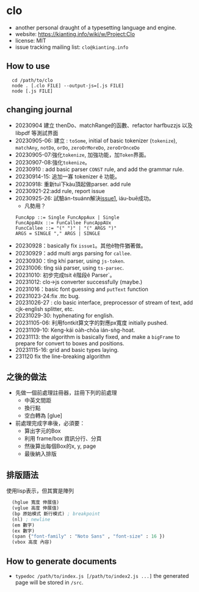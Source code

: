 # clo
 - another personal draught of a typesetting language and engine.
 - website: https://kianting.info/wiki/w/Project:Clo
 - license: MIT 
 - issue tracking mailing list: `clo@kianting.info`

## How to use
```
  cd /path/to/clo
  node . [.clo FILE] --output-js=[.js FILE]
  node [.js FILE]
```

## changing journal
 - 20230904 建立 thenDo、matchRange的函數、refactor harfbuzzjs 以及libpdf 等測試界面
 - 20230905-06: 建立 : `toSome`, initial of basic tokenizer (`tokenize`),
   `matchAny`, `notDo`, `orDo`, `zeroOrMoreDo`, `zeroOrOnceDo`
 - 20230905-07:強化`tokenize`, 加強功能，加`Token`界面。
 - 20230907-08:強化`tokenize`。
 - 20230910 : add basic parser `CONST` rule, and add the grammar rule.
 - 20230914-15: 追加一寡 tokenizer ê 功能。
 - 20230918: 重新tuì下kàu頂起做parser. add rule
 - 20230921-22:add rule, report issue
 - 20230925-26: 試驗án-tsuánn解決[issue1](https://kianting.info/pipermail/clo_kianting.info/2023-September/000004.html), iáu-buē成功。
   - 凡勢用？
    ```
    FuncApp ::= Single FuncAppAux | Single
    FuncAppAUx ::= FunCallee FuncAppAUx
    FuncCallee ::= "(" ")" | "(" ARGS ")"
    ARGS = SINGLE "," ARGS | SINGLE
    ```
 - 20230928：basically fix `issue1`。其他ê物件猶著做。
 - 20230929：add multi args parsing for `callee`.
 - 20230930：tîng khí parser, using `js-token`.
 - 20231006: tîng siá parser, using `ts-parsec`.
 - 20231010: 初步完成tsit ê階段ê Parser`。
 - 20231012: clo->js converter successfully (maybe.)
 - 20231016：basic font guessing and `putText` function
 - 20231023-24:fix .ttc bug.
 - 20231026-27 : clo basic interface, preprocessor of stream of text,
  add cjk-english splitter, etc.
 - 20231029-30: hyphenating for english.
 - 20231105-06: 利用fontkit算文字的對應px寬度 initially pushed.
 - 20231109-10: Keng-kái oa̍h-chōa ián-sǹg-hoat.
 - 20231113: the algorithm is basically fixed, and make a `bigFrame` to prepare for convert to boxes and positions.
 - 20231115-16: grid and basic types laying.
 - 231120 fix the line-breaking algorithm

 ## 之後的做法
  - 先做一個前處理註冊器，註冊下列的前處理
    - 中英文間距
    - 換行點
    - 空白轉為 [glue]
  - 前處理完成字串後，必須要：
    - 算出字元的Box
    - 利用 frame/box 資訊分行、分頁
    - 然後算出每個Box的x, y, page
    - 最後納入排版

## 排版語法

使用lisp表示，但其實是陣列
```lisp
  (hglue 寬度 伸展值)
  (vglue 高度 伸展值)
  (bp 原始模式 斷行模式) ; breakpoint
  (nl) ; newline
  (em 數字)
  (ex 數字)
  (span {"font-family" : "Noto Sans" , "font-size" : 16 })
  (vbox 高度 內容)
```

## How to generate documents
 - `typedoc /path/to/index.js [/path/to/index2.js ...]`
the generated page will be stored in `/src`.